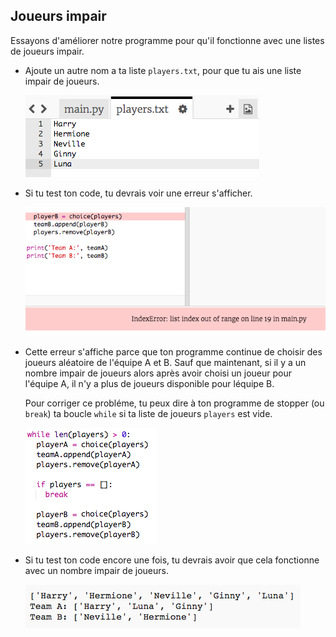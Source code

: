 ## Joueurs impair

Essayons d'améliorer notre programme pour qu'il fonctionne avec une listes de joueurs impair.

+ Ajoute un autre nom a ta liste `players.txt`, pour que tu ais une liste impair de joueurs.

	![screenshot](images/team-luna.png)

+ Si tu test ton code, tu devrais voir une erreur s'afficher.

	![screenshot](images/team-error.png)

+ Cette erreur s'affiche parce que ton programme continue de choisir des joueurs aléatoire de l'équipe A et B. Sauf que maintenant, si il y a un nombre impair de joueurs alors après avoir choisi un joueur pour l'équipe A, il n'y a plus de joueurs disponible pour léquipe B.

	Pour corriger ce probléme, tu peux dire à ton programme de stopper (ou `break`) ta boucle `while` si ta liste de joueurs `players` est vide. 

	![screenshot](images/team-fix.png)

+ Si tu test ton code encore une fois, tu devrais avoir que cela fonctionne avec un nombre impair de joueurs.

	![screenshot](images/team-fix-test.png)



